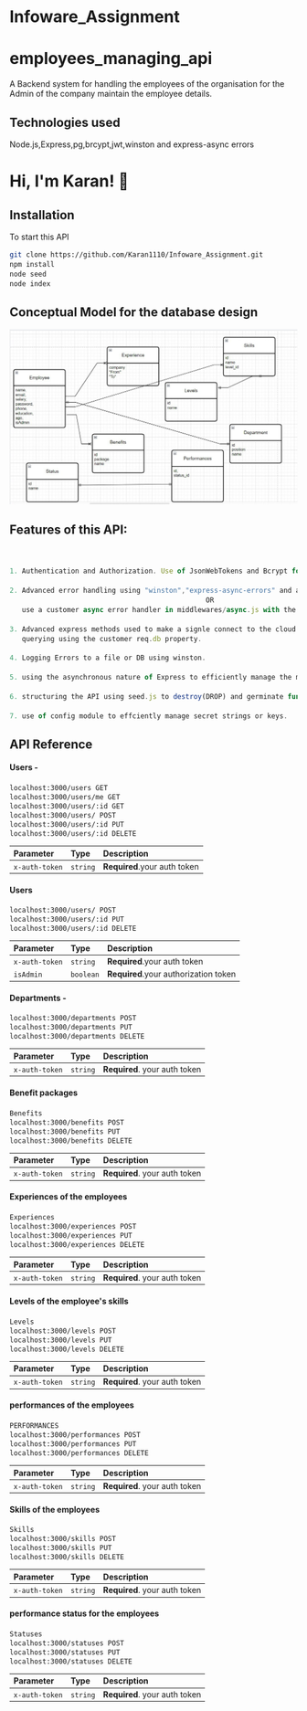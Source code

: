 # Infoware_Assignment

# employees_managing_api
A Backend system for handling the employees of the organisation for the Admin of the company maintain the employee details.
## Technologies used

Node.js,Express,pg,brcypt,jwt,winston and express-async errors


# Hi, I'm Karan! 👋


## Installation

To start this API
```bash
git clone https://github.com/Karan1110/Infoware_Assignment.git
npm install
node seed
node index
```

## Conceptual Model for the database design
![alt text](./data_model.jpg)
    
##   Features of this API: 

```javascript
       

1. Authentication and Authorization. Use of JsonWebTokens and Bcrypt for auth and hashing the passwords.

2. Advanced error handling using "winston","express-async-errors" and a customer error middleware 
                                                OR
   use a customer async error handler in middlewares/async.js with the customer error middleware.

3. Advanced express methods used to make a signle connect to the cloud hosted Database to access the db for 
   querying using the customer req.db property.

4. Logging Errors to a file or DB using winston.

5. using the asynchronous nature of Express to efficiently manage the middleware pipeline.

6. structuring the API using seed.js to destroy(DROP) and germinate function to create tables with validatinons.

7. use of config module to effciently manage secret strings or keys.

```


## API Reference

#### Users - 

```http
localhost:3000/users GET
localhost:3000/users/me GET
localhost:3000/users/:id GET
localhost:3000/users/ POST
localhost:3000/users/:id PUT
localhost:3000/users/:id DELETE 
```

| Parameter | Type     | Description                |
| :-------- | :------- | :------------------------- |
| `x-auth-token` | `string` | **Required**.your auth token |

####  Users
```http
localhost:3000/users/ POST
localhost:3000/users/:id PUT
localhost:3000/users/:id DELETE 
```

| Parameter | Type     | Description                |
| :-------- | :------- | :------------------------- |
| `x-auth-token` | `string` | **Required**.your auth token |
| `isAdmin` | `boolean` | **Required**.your authorization token |

#### Departments  -

```http
localhost:3000/departments POST
localhost:3000/departments PUT
localhost:3000/departments DELETE
```

| Parameter | Type     | Description                       |
| :-------- | :------- | :-------------------------------- |
| `x-auth-token`      | `string` | **Required**. your auth token |

#### Benefit packages
```http
Benefits
localhost:3000/benefits POST
localhost:3000/benefits PUT
localhost:3000/benefits DELETE
```

| Parameter | Type     | Description                       |
| :-------- | :------- | :-------------------------------- |
| `x-auth-token`      | `string` | **Required**. your auth token |

#### Experiences of the employees
```http
Experiences
localhost:3000/experiences POST
localhost:3000/experiences PUT
localhost:3000/experiences DELETE

```

| Parameter | Type     | Description                       |
| :-------- | :------- | :-------------------------------- |
| `x-auth-token`      | `string` | **Required**. your auth token |

#### Levels of the employee's skills
```http
Levels
localhost:3000/levels POST
localhost:3000/levels PUT
localhost:3000/levels DELETE
```

| Parameter | Type     | Description                       |
| :-------- | :------- | :-------------------------------- |
| `x-auth-token`      | `string` | **Required**. your auth token |

#### performances of the employees
```http
PERFORMANCES
localhost:3000/performances POST
localhost:3000/performances PUT
localhost:3000/performances DELETE
```

| Parameter | Type     | Description                       |
| :-------- | :------- | :-------------------------------- |
| `x-auth-token`      | `string` | **Required**. your auth token |

#### Skills of the employees

```http
Skills
localhost:3000/skills POST
localhost:3000/skills PUT
localhost:3000/skills DELETE
```

| Parameter | Type     | Description                       |
| :-------- | :------- | :-------------------------------- |
| `x-auth-token`      | `string` | **Required**. your auth token |

#### performance status for the employees

```http
Statuses
localhost:3000/statuses POST
localhost:3000/statuses PUT
localhost:3000/statuses DELETE
```

| Parameter | Type     | Description                       |
| :-------- | :------- | :-------------------------------- |
| `x-auth-token`      | `string` | **Required**. your auth token |


